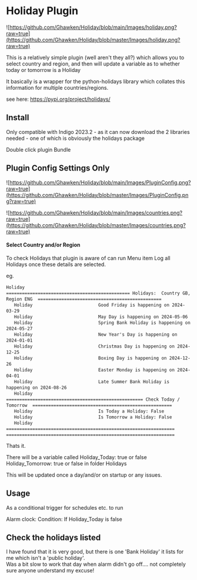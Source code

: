 # Holiday Plugin

![https://github.com/Ghawken/Holiday/blob/main/Images/holiday.png?raw=true](https://github.com/Ghawken/Holiday/blob/master/Images/holiday.png?raw=true)

This is a relatively simple plugin (well aren't they all?) which allows you to select country and region, and then will update a variable as to whether today or tomorrow is a Holiday

It basically is a wrapper for the python-holidays library which collates this information for multiple countries/regions.

see here:
https://pypi.org/project/holidays/

## Install

Only compatible with Indigo 2023.2 - as it can now download the 2 libraries needed - one of which is obviously the holidays package

Double click plugin Bundle

## Plugin Config Settings Only

![https://github.com/Ghawken/Holiday/blob/main/Images/PluginConfig.png?raw=true](https://github.com/Ghawken/Holiday/blob/master/Images/PluginConfig.png?raw=true)

![https://github.com/Ghawken/Holiday/blob/main/Images/countries.png?raw=true](https://github.com/Ghawken/Holiday/blob/master/Images/countries.png?raw=true)

#### Select Country and/or Region

To check Holidays that plugin is aware of can run Menu item
Log all Holidays once these details are selected.

eg.
``` 
Holiday                         =============================================== Holidays:  Country GB, Region ENG  ===============================================
   Holiday                         Good Friday is happening on 2024-03-29
   Holiday                         May Day is happening on 2024-05-06
   Holiday                         Spring Bank Holiday is happening on 2024-05-27
   Holiday                         New Year's Day is happening on 2024-01-01
   Holiday                         Christmas Day is happening on 2024-12-25
   Holiday                         Boxing Day is happening on 2024-12-26
   Holiday                         Easter Monday is happening on 2024-04-01
   Holiday                         Late Summer Bank Holiday is happening on 2024-08-26
   Holiday                         ==================================================== Check Today / Tomorrow  =====================================================
   Holiday                         Is Today a Holiday: False
   Holiday                         Is Tomorrow a Holiday: False
   Holiday                         ================================================================  ================================================================
```
Thats it.

There will be a variable called
Holiday_Today:  true or false
Holiday_Tomorrow: true or false
in folder Holidays

This will be updated once a day/and/or on startup or any issues.

## Usage

As a conditional trigger for schedules etc. to run

Alarm clock:
Condition:
If Holiday_Today is false


## Check the holidays listed

I have found that it is very good, but there is one 'Bank Holiday' it lists for me which isn't a 'public holiday'.  
Was a bit slow to work that day when alarm didn't go off.... not completely sure anyone understand my excuse!